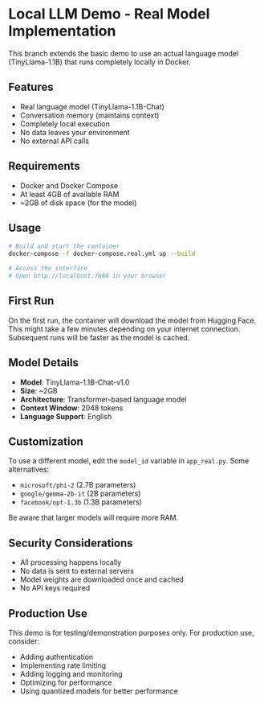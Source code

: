 # Local LLM Demo - Real Model Implementation

This branch extends the basic demo to use an actual language model (TinyLlama-1.1B) that runs completely locally in Docker.

## Features

- Real language model (TinyLlama-1.1B-Chat)
- Conversation memory (maintains context)
- Completely local execution
- No data leaves your environment
- No external API calls

## Requirements

- Docker and Docker Compose
- At least 4GB of available RAM
- ~2GB of disk space (for the model)

## Usage

```bash
# Build and start the container
docker-compose -f docker-compose.real.yml up --build

# Access the interface
# Open http://localhost:7860 in your browser
```

## First Run

On the first run, the container will download the model from Hugging Face. This might take a few minutes depending on your internet connection. Subsequent runs will be faster as the model is cached.

## Model Details

- **Model**: TinyLlama-1.1B-Chat-v1.0
- **Size**: ~2GB
- **Architecture**: Transformer-based language model
- **Context Window**: 2048 tokens
- **Language Support**: English

## Customization

To use a different model, edit the `model_id` variable in `app_real.py`. Some alternatives:

- `microsoft/phi-2` (2.7B parameters)
- `google/gemma-2b-it` (2B parameters) 
- `facebook/opt-1.3b` (1.3B parameters)

Be aware that larger models will require more RAM.

## Security Considerations

- All processing happens locally
- No data is sent to external servers
- Model weights are downloaded once and cached
- No API keys required

## Production Use

This demo is for testing/demonstration purposes only. For production use, consider:

- Adding authentication
- Implementing rate limiting
- Adding logging and monitoring
- Optimizing for performance
- Using quantized models for better performance
